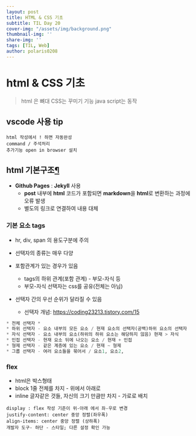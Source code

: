 ```yaml
---
layout: post
title: HTML & CSS 기초
subtitle: TIL Day 20
cover-img: "/assets/img/background.png"
thumbnail-img: ''
share-img: ''
tags: [TIL, Web]
author: polaris0208
---
```


# html & CSS 기초
>html 은 뼈대
CSS는 꾸미기 기능
java script는 동작

## vscode 사용 tip

```
html 작성에서 ! 하면 자동완성
command / 주석처리
추가기능 open in browser 설치
```

## html 기본구조[¶](https://github.com/polaris0208/TIL/blob/main/Web/TIL_24_1012_html%26CSS_basic.md#기본-요소-tags)
- **Github Pages** : **Jekyll** 사용
  - **post** 내부에 **html** 코드가 포함되면 **markdown**을 **html**로 변환하는 과정에 오류 발생
  - 별도의 링크로 연결하여 내용 대체

### 기본 요소 tags
* hr, div, span 의 용도구분에 주의

* 선택자의 종류는 매우 다양
* 포함관계가 있는 경우가 있음
  * tags의 하위 관계(포함 관계) - 부모-자식 등
  * 부모-자식 선택자는 css를 공유(전체는 아님)
* 선택자 간의 우선 순위가 달라질 수 있음
  * 선택자 개념: https://coding23213.tistory.com/15

```py
* 전체 선택자 *
* 하위 선택자 - 요소 내부의 모든 요소 / 현재 요소의 선택자(공백)하위 요소의 선택자
* 자식 선택자 - 요소 내부의 요소(하위의 하위 요소는 해당하지 않음) 현재 > 자식
* 인접 선택자 - 현재 요소 뒤에 나오는 요소 / 현재 + 인접
* 형제 선택자 - 같은 계층에 있는 요소 / 현재 ~ 형제
* 그룹 선택자 - 여러 요소들을 묶어서 / 요소1, 요소2, 
```

### flex
* html은 박스형태 
* block 1줄 전체를 차지 - 위에서 아래로
* inline 글자같은 것들, 자신의 크기 만큼만 차지 - 가로로 배치

```
display : flex 작성 기준이 위-아래 에서 좌-우로 변경
justify-content: center 중앙 정렬(좌우폭)
align-items: center 중앙 정렬 (상하폭)
개발자 도구- 하단 - 스타일; 다른 설정 확인 가능
```